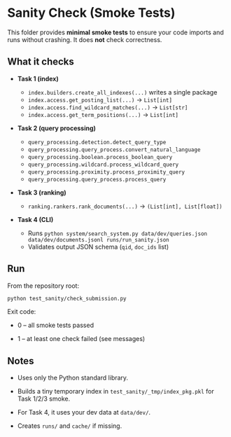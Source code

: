 # Sanity Check (Smoke Tests)

This folder provides **minimal smoke tests** to ensure your code imports and
runs without crashing. It does **not** check correctness.

## What it checks

- **Task 1 (index)**
  - `index.builders.create_all_indexes(...)` writes a single package
  - `index.access.get_posting_list(...)` -> `List[int]`
  - `index.access.find_wildcard_matches(...)` -> `List[str]`
  - `index.access.get_term_positions(...)` -> `List[int]`

- **Task 2 (query processing)**
  - `query_processing.detection.detect_query_type`
  - `query_processing.query_process.convert_natural_language`
  - `query_processing.boolean.process_boolean_query`
  - `query_processing.wildcard.process_wildcard_query`
  - `query_processing.proximity.process_proximity_query`
  - `query_processing.query_process.process_query`

- **Task 3 (ranking)**
  - `ranking.rankers.rank_documents(...)` -> `(List[int], List[float])`

- **Task 4 (CLI)**
  - Runs `python system/search_system.py data/dev/queries.json data/dev/documents.jsonl runs/run_sanity.json`
  - Validates output JSON schema (`qid`, `doc_ids` list)

## Run

From the repository root:

```bash
python test_sanity/check_submission.py
```

Exit code:

- 0 – all smoke tests passed

- 1 – at least one check failed (see messages)

## Notes

- Uses only the Python standard library.

- Builds a tiny temporary index in `test_sanity/_tmp/index_pkg.pkl` for Task 1/2/3 smoke.

- For Task 4, it uses your dev data at `data/dev/`.

- Creates `runs/` and `cache/` if missing.